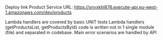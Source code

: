 Deploy link
Product Service URL: https://snvxkhl876.execute-api.eu-west-1.amazonaws.com/dev/products


Lambda handlers are covered by basic UNIT tests 
Lambda handlers (getProductsList, getProductsById) code is written not in 1 single module (file) and separated in codebase.
Main error scenarios are handled by API